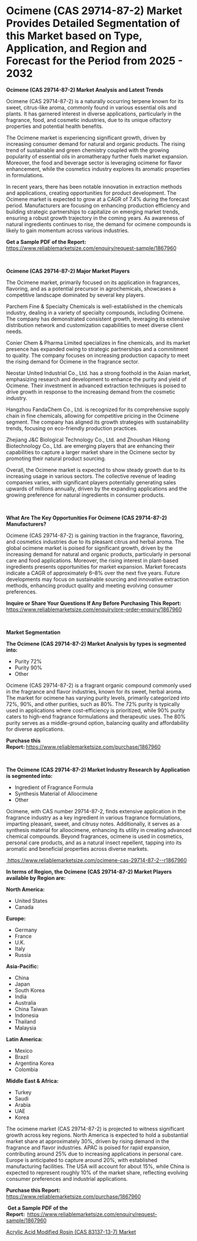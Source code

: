 <p><h1>Ocimene (CAS 29714-87-2) Market Provides Detailed Segmentation of this Market based on Type, Application, and Region and Forecast for the Period from 2025 - 2032</h1></p><p><strong>Ocimene (CAS 29714-87-2) Market Analysis and Latest Trends</strong></p>
<p><p>Ocimene (CAS 29714-87-2) is a naturally occurring terpene known for its sweet, citrus-like aroma, commonly found in various essential oils and plants. It has garnered interest in diverse applications, particularly in the fragrance, food, and cosmetic industries, due to its unique olfactory properties and potential health benefits.</p><p>The Ocimene market is experiencing significant growth, driven by increasing consumer demand for natural and organic products. The rising trend of sustainable and green chemistry coupled with the growing popularity of essential oils in aromatherapy further fuels market expansion. Moreover, the food and beverage sector is leveraging ocimene for flavor enhancement, while the cosmetics industry explores its aromatic properties in formulations.</p><p>In recent years, there has been notable innovation in extraction methods and applications, creating opportunities for product development. The Ocimene market is expected to grow at a CAGR of 7.4% during the forecast period. Manufacturers are focusing on enhancing production efficiency and building strategic partnerships to capitalize on emerging market trends, ensuring a robust growth trajectory in the coming years. As awareness of natural ingredients continues to rise, the demand for ocimene compounds is likely to gain momentum across various industries.</p></p>
<p><strong>Get a Sample PDF of the Report:&nbsp;</strong> <a href="https://www.reliablemarketsize.com/enquiry/request-sample/1867960?utm_campaign=2255&utm_medium=2&utm_source=Github&utm_content=ia&utm_term=04022025&utm_id=ocimene-cas-29714-87-2">https://www.reliablemarketsize.com/enquiry/request-sample/1867960</a></p>
<p>&nbsp;</p>
<p><strong>Ocimene (CAS 29714-87-2) Major Market Players</strong></p>
<p><p>The Ocimene market, primarily focused on its application in fragrances, flavoring, and as a potential precursor in agrochemicals, showcases a competitive landscape dominated by several key players.</p><p>Parchem Fine & Specialty Chemicals is well-established in the chemicals industry, dealing in a variety of specialty compounds, including Ocimene. The company has demonstrated consistent growth, leveraging its extensive distribution network and customization capabilities to meet diverse client needs.</p><p>Conier Chem & Pharma Limited specializes in fine chemicals, and its market presence has expanded owing to strategic partnerships and a commitment to quality. The company focuses on increasing production capacity to meet the rising demand for Ocimene in the fragrance sector. </p><p>Neostar United Industrial Co., Ltd. has a strong foothold in the Asian market, emphasizing research and development to enhance the purity and yield of Ocimene. Their investment in advanced extraction techniques is poised to drive growth in response to the increasing demand from the cosmetic industry.</p><p>Hangzhou FandaChem Co., Ltd. is recognized for its comprehensive supply chain in fine chemicals, allowing for competitive pricing in the Ocimene segment. The company has aligned its growth strategies with sustainability trends, focusing on eco-friendly production practices.</p><p>Zhejiang J&C Biological Technology Co., Ltd. and Zhoushan Hikong Biotechnology Co., Ltd. are emerging players that are enhancing their capabilities to capture a larger market share in the Ocimene sector by promoting their natural product sourcing.</p><p>Overall, the Ocimene market is expected to show steady growth due to its increasing usage in various sectors. The collective revenue of leading companies varies, with significant players potentially generating sales upwards of millions annually, driven by the expanding applications and the growing preference for natural ingredients in consumer products.</p></p>
<p>&nbsp;</p>
<p><strong>What Are The Key Opportunities For Ocimene (CAS 29714-87-2) Manufacturers?</strong></p>
<p><p>Ocimene (CAS 29714-87-2) is gaining traction in the fragrance, flavoring, and cosmetics industries due to its pleasant citrus and herbal aroma. The global ocimene market is poised for significant growth, driven by the increasing demand for natural and organic products, particularly in personal care and food applications. Moreover, the rising interest in plant-based ingredients presents opportunities for market expansion. Market forecasts indicate a CAGR of approximately 6–8% over the next five years. Future developments may focus on sustainable sourcing and innovative extraction methods, enhancing product quality and meeting evolving consumer preferences.</p></p>
<p><strong>Inquire or Share Your Questions If Any Before Purchasing This Report:</strong> <a href="https://www.reliablemarketsize.com/enquiry/pre-order-enquiry/1867960?utm_campaign=2255&utm_medium=2&utm_source=Github&utm_content=ia&utm_term=04022025&utm_id=ocimene-cas-29714-87-2">https://www.reliablemarketsize.com/enquiry/pre-order-enquiry/1867960</a></p>
<p>&nbsp;</p>
<p><strong>Market Segmentation</strong></p>
<p><strong>The Ocimene (CAS 29714-87-2) Market Analysis by types is segmented into:</strong></p>
<p><ul><li>Purity 72%</li><li>Purity 90%</li><li>Other</li></ul></p>
<p><p>Ocimene (CAS 29714-87-2) is a fragrant organic compound commonly used in the fragrance and flavor industries, known for its sweet, herbal aroma. The market for ocimene has varying purity levels, primarily categorized into 72%, 90%, and other purities, such as 80%. The 72% purity is typically used in applications where cost-efficiency is prioritized, while 90% purity caters to high-end fragrance formulations and therapeutic uses. The 80% purity serves as a middle-ground option, balancing quality and affordability for diverse applications.</p></p>
<p><strong>Purchase this Report:&nbsp;</strong><a href="https://www.reliablemarketsize.com/purchase/1867960?utm_campaign=2255&utm_medium=2&utm_source=Github&utm_content=ia&utm_term=04022025&utm_id=ocimene-cas-29714-87-2">https://www.reliablemarketsize.com/purchase/1867960</a></p>
<p>&nbsp;</p>
<p><strong>The Ocimene (CAS 29714-87-2) Market Industry Research by Application is segmented into:</strong></p>
<p><ul><li>Ingredient of Fragrance Formula</li><li>Synthesis Material of Alloocimene</li><li>Other</li></ul></p>
<p><p>Ocimene, with CAS number 29714-87-2, finds extensive application in the fragrance industry as a key ingredient in various fragrance formulations, imparting pleasant, sweet, and citrusy notes. Additionally, it serves as a synthesis material for alloocimene, enhancing its utility in creating advanced chemical compounds. Beyond fragrances, ocimene is used in cosmetics, personal care products, and as a natural insect repellent, tapping into its aromatic and beneficial properties across diverse markets.</p></p>
<p><a href="https://www.reliablemarketsize.com/ocimene-cas-29714-87-2--r1867960?utm_campaign=2255&utm_medium=2&utm_source=Github&utm_content=ia&utm_term=04022025&utm_id=ocimene-cas-29714-87-2">&nbsp;https://www.reliablemarketsize.com/ocimene-cas-29714-87-2--r1867960</a></p>
<p><strong>In terms of Region, the Ocimene (CAS 29714-87-2) Market Players available by Region are:</strong></p>
<p>
    <p> <strong> North America: </strong>
        <ul>
            <li>United States</li>
            <li>Canada</li>
        </ul>
        </p> 
    <p> <strong> Europe: </strong>
        <ul>
            <li>Germany</li>
            <li>France</li>
            <li>U.K.</li>
            <li>Italy</li>
            <li>Russia</li>
        </ul>
        </p> 
    <p> <strong> Asia-Pacific: </strong>
        <ul>
            <li>China</li>
            <li>Japan</li>
            <li>South Korea</li>
            <li>India</li>
            <li>Australia</li>
            <li>China Taiwan</li>
            <li>Indonesia</li>
            <li>Thailand</li>
            <li>Malaysia</li>
        </ul>
        </p> 
    <p> <strong> Latin America: </strong>
        <ul>
            <li>Mexico</li>
            <li>Brazil</li>
            <li>Argentina Korea</li>
            <li>Colombia</li>
        </ul>
        </p> 
    <p> <strong> Middle East & Africa: </strong>
        <ul>
            <li>Turkey</li>
            <li>Saudi</li>
            <li>Arabia</li>
            <li>UAE</li>
            <li>Korea</li>
        </ul>
    </p>
    </p>
<p><p>The ocimene market (CAS 29714-87-2) is projected to witness significant growth across key regions. North America is expected to hold a substantial market share at approximately 30%, driven by rising demand in the fragrance and flavor industries. APAC is poised for rapid expansion, contributing around 25% due to increasing applications in personal care. Europe is anticipated to capture around 20%, with established manufacturing facilities. The USA will account for about 15%, while China is expected to represent roughly 10% of the market share, reflecting evolving consumer preferences and industrial applications.</p></p>
<p><strong>Purchase this Report: </strong><a href="https://www.reliablemarketsize.com/purchase/1867960?utm_campaign=2255&utm_medium=2&utm_source=Github&utm_content=ia&utm_term=04022025&utm_id=ocimene-cas-29714-87-2">https://www.reliablemarketsize.com/purchase/1867960</a></p>
<p>&nbsp;<strong>Get a Sample PDF of the Report:&nbsp;&nbsp;</strong><a href="https://www.reliablemarketsize.com/enquiry/request-sample/1867960?utm_campaign=2255&utm_medium=2&utm_source=Github&utm_content=ia&utm_term=04022025&utm_id=ocimene-cas-29714-87-2">https://www.reliablemarketsize.com/enquiry/request-sample/1867960</a></p>
<p><strong></strong></p>
<p><p><a href="https://github.com/kbollin866/Market-Research-Report-List-1/blob/main/acrylic-acid-modified-rosin-cas-83137-13-7-market.md?utm_campaign=2255&utm_medium=2&utm_source=Github&utm_content=ia&utm_term=04022025&utm_id=ocimene-cas-29714-87-2">Acrylic Acid Modified Rosin (CAS 83137-13-7) Market</a></p></p>